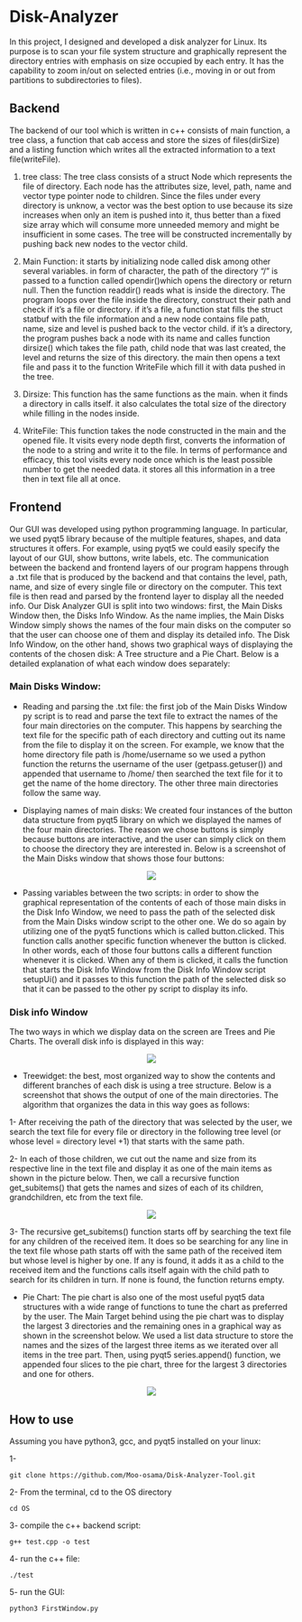 # Disk-Analyzer

In this project, I designed and developed a disk analyzer for Linux. Its purpose is to scan your file system structure and graphically represent the directory entries with emphasis on size occupied by each entry. It has the capability to zoom in/out on selected entries (i.e., moving in or out from partitions to subdirectories to files).

## Backend

The backend of our tool which is written in c++ consists of main function, a tree class, a function that cab access and store the sizes of files(dirSize) and a listing function which writes all the extracted
information to a text file(writeFile).

1. tree class: The tree class consists of a struct Node which represents the file of directory. Each node has the attributes size, level, path, name and vector type pointer node to children. Since the files under every directory is unknow, a vector was the best option to use because its size increases when only an item is pushed into it, thus better than a fixed size array which will consume more unneeded memory and might be insufficient in some cases. The tree will be constructed incrementally by pushing back new nodes to the vector child.

2. Main Function: it starts by initializing node called disk among other several variables. in form of character, the path of the directory “/” is passed to a function called opendir()which opens the directory or return null. Then the function readdir() reads what is inside the directory. The program loops over the file inside the directory, construct their path and check if it’s a file or directory. if it’s a file, a function stat fills the struct statbuf with the file information and a new node contains file path, name, size and level is pushed back to the vector child. if it’s a directory, the program pushes back a node with its name and calles function dirsize() which takes the file path, child node that was last created, the level and returns the size of this directory. the main then opens a text file and pass it to the function WriteFile which fill it with data pushed in the tree.

3. Dirsize: This function has the same functions as the main. when it finds a directory in calls itself. it also calculates the total size of the directory while filling in the nodes inside.

4. WriteFile: This function takes the node constructed in the main and the opened file. It visits every node depth first, converts the information of the node to a string and write it to the file. In terms of performance and efficacy, this tool visits every node once which is the least possible number to get the needed data. it stores all this information in a tree then in text file all at once.

## Frontend

Our GUI was developed using python programming language. In particular, we used pyqt5 library because of the multiple features, shapes, and data structures it offers. For example, using pyqt5 we could easily specify the layout of our GUI, show buttons, write labels, etc. The communication between the backend and frontend layers of our program happens through a .txt file that is produced by the backend and that contains the level, path, name, and size of every single file or directory on the computer. This text file is then read and parsed by the frontend layer to display all the needed info. Our Disk Analyzer GUI is split into two windows: first, the Main Disks Window then, the Disks Info Window. As the name implies, the Main Disks Window simply shows the names of the four main disks on the computer so that the user can choose one of them and display its detailed info. The Disk Info Window, on the other hand, shows two graphical ways of displaying the contents of the chosen disk: A Tree structure and a Pie Chart. Below is a detailed explanation of what each window does separately:

### Main Disks Window:

- Reading and parsing the .txt file: the first job of the Main Disks Window py script is to read and parse the text file to extract the names of the four main directories on the computer. This happens by searching the text file for the specific path of each directory and cutting out its name from the file to display it on the screen. For example, we know that the home directory file path is /home/username so we used a python function the returns the username of the user (getpass.getuser()) and appended that username to /home/ then searched the text file for it to get the name of the home directory. The other three main directories follow the same way.

- Displaying names of main disks: We created four instances of the button data structure from pyqt5 library on which we displayed the names of the four main directories. The reason we chose buttons is simply because buttons are interactive, and the user can simply click on them to choose the directory they are interested in. Below is a screenshot of the Main Disks window that shows those four buttons:

<p align="center">
<img src="First Window.png">
</p>

- Passing variables between the two scripts: in order to show the graphical representation of the contents of each of those main disks in the Disk Info Window, we need to pass the path of the selected disk from the Main Disks window script to the other one. We do so again by utilizing one of the pyqt5 functions which is called button.clicked. This function calls another specific function whenever the button is clicked. In other words, each of those four buttons calls a different function whenever it is clicked. When any of them is clicked, it calls the function that starts the Disk Info Window from the Disk Info Window script setupUi() and it passes to this function the path of the selected disk so that it can be passed to the other py script to display its info.

### Disk info Window
The two ways in which we display data on the screen are Trees and Pie Charts. The overall disk info is displayed in this way:


<p align="center">
<img src="Second Window.png">
</p>

- Treewidget: the best, most organized way to show the contents and different branches of each disk is using a tree structure. Below is a screenshot that shows the output of one of the main directories. The algorithm that organizes the data in this way goes as follows:

1- After receiving the path of the directory that was selected by the user, we search the text file for every file or directory in the following tree level (or whose level = directory level +1) that starts with the same path.

2- In each of those children, we cut out the name and size from its respective line in the text file and display it as one of the main items as shown in the picture below. Then, we call a recursive function get_subitems() that gets the names and sizes of each of its children, grandchildren, etc from the text file.

<p align="center">
<img src="Items Tree.png">
</p>


3- The recursive get_subitems() function starts off by searching the text file for any children of the received item. It does so be searching for any line in the text file whose path starts off with the same path of the received item but whose level is higher by one. If any is found, it adds it as a child to the received item and the functions calls itself again with the child path to search for its children in turn. If none is found, the function returns empty.

- Pie Chart: The pie chart is also one of the most useful pyqt5 data structures with a wide range of functions to tune the chart as preferred by the user. The Main Target behind using the pie chart was to display the largest 3 directories and the remaining ones in a graphical way as shown in the screenshot below. We used a list data structure to store the names and the sizes of the largest three items as we iterated over all items in the tree part. Then, using pyqt5 series.append() function, we appended four slices to the pie chart, three for the largest 3 directories and one for others.

<p align="center">
<img src="Pie Chart.png">
</p>


## How to use
Assuming you have python3, gcc, and pyqt5 installed on your linux:

1- 
```
git clone https://github.com/Moo-osama/Disk-Analyzer-Tool.git
```
2- From the terminal, cd to the OS directory
```
cd OS
```
3- compile the c++ backend script: 
```
g++ test.cpp -o test
```
4- run the c++ file: 
```
./test
```
5- run the GUI: 
```
python3 FirstWindow.py
```
